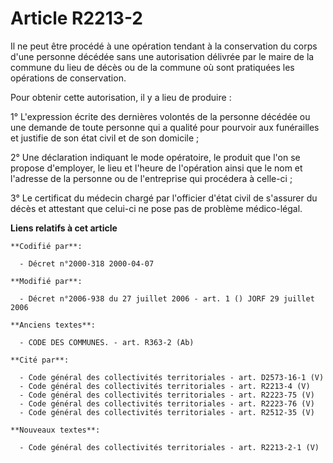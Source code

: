 # Article R2213-2

Il ne peut être procédé à une opération tendant à la conservation du corps d'une personne décédée sans une autorisation
délivrée par le maire de la commune du lieu de décès ou de la commune où sont pratiquées les opérations de conservation.

Pour obtenir cette autorisation, il y a lieu de produire :

1° L'expression écrite des dernières volontés de la personne décédée ou une demande de toute personne qui a qualité pour
pourvoir aux funérailles et justifie de son état civil et de son domicile ;

2° Une déclaration indiquant le mode opératoire, le produit que l'on se propose d'employer, le lieu et l'heure de l'opération
ainsi que le nom et l'adresse de la personne ou de l'entreprise qui procédera à celle-ci ;

3° Le certificat du médecin chargé par l'officier d'état civil de s'assurer du décès et attestant que celui-ci ne pose pas de
problème médico-légal.

**Liens relatifs à cet article**

	**Codifié par**:

	  - Décret n°2000-318 2000-04-07

	**Modifié par**:

	  - Décret n°2006-938 du 27 juillet 2006 - art. 1 () JORF 29 juillet 2006

	**Anciens textes**:

	  - CODE DES COMMUNES. - art. R363-2 (Ab)

	**Cité par**:

	  - Code général des collectivités territoriales - art. D2573-16-1 (V)
	  - Code général des collectivités territoriales - art. R2213-4 (V)
	  - Code général des collectivités territoriales - art. R2223-75 (V)
	  - Code général des collectivités territoriales - art. R2223-76 (V)
	  - Code général des collectivités territoriales - art. R2512-35 (V)

	**Nouveaux textes**:

	  - Code général des collectivités territoriales - art. R2213-2-1 (V)
